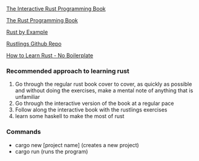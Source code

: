 [The Interactive Rust Programming Book](https://rust-book.cs.brown.edu)

[The Rust Programming Book](https://doc.rust-lang.org/stable/book/)

[Rust by Example](https://doc.rust-lang.org/rust-by-example/index.html)

[Rustlings Github Repo](https://github.com/rust-lang/rustlings)

[How to Learn Rust - No Boilerplate](https://www.youtube.com/watch?v=2hXNd6x9sZs)

### Recommended approach to learning rust
1. Go through the regular rust book cover to cover, as quickly as possible and without doing the exercises, make a mental note of anything that is unfamiliar
2. Go through the interactive version of the book at a regular pace
3. Follow along the interactive book with the rustlings exercises
4. learn some haskell to make the most of rust

### Commands
- cargo new [project name] (creates a new project)
- cargo run (runs the program)